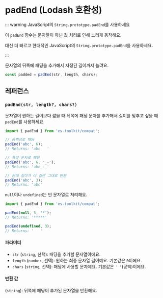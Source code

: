 # padEnd (Lodash 호환성)

::: warning JavaScript의 `String.prototype.padEnd`를 사용하세요

이 `padEnd` 함수는 문자열이 아닌 값 처리로 인해 느리게 동작해요.

대신 더 빠르고 현대적인 JavaScript의 `String.prototype.padEnd`를 사용하세요.

:::

문자열의 뒤쪽에 패딩을 추가해서 지정된 길이까지 늘려요.

```typescript
const padded = padEnd(str, length, chars);
```

## 레퍼런스

### `padEnd(str, length?, chars?)`

문자열이 원하는 길이보다 짧을 때 뒤쪽에 패딩 문자를 추가해서 길이를 맞추고 싶을 때 `padEnd`를 사용하세요.

```typescript
import { padEnd } from 'es-toolkit/compat';

// 공백으로 패딩
padEnd('abc', 6);
// Returns: 'abc   '

// 특정 문자로 패딩
padEnd('abc', 6, '_-');
// Returns: 'abc_-_'

// 원래 길이가 더 길면 그대로 반환
padEnd('abc', 3);
// Returns: 'abc'
```

`null`이나 `undefined`는 빈 문자열로 처리해요.

```typescript
import { padEnd } from 'es-toolkit/compat';

padEnd(null, 5, '*');
// Returns: '*****'

padEnd(undefined, 3);
// Returns: '   '
```

#### 파라미터

- `str` (`string`, 선택): 패딩을 추가할 문자열이에요.
- `length` (`number`, 선택): 원하는 최종 문자열 길이예요. 기본값은 `0`이에요.
- `chars` (`string`, 선택): 패딩에 사용할 문자예요. 기본값은 `' '`(공백)이에요.

#### 반환 값

(`string`): 뒤쪽에 패딩이 추가된 문자열을 반환해요.
